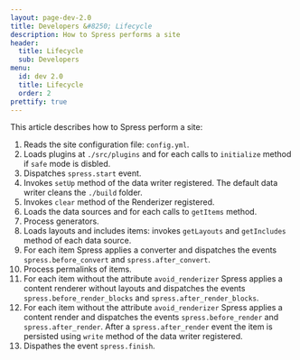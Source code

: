```yaml
---
layout: page-dev-2.0
title: Developers &#8250; Lifecycle
description: How to Spress performs a site 
header:
  title: Lifecycle
  sub: Developers
menu:
  id: dev 2.0
  title: Lifecycle
  order: 2
prettify: true
---
```

This article describes how to Spress perform a site:

1. Reads the site configuration file: `config.yml`.
2. Loads plugins at `./src/plugins` and for each calls to `initialize` method if `safe` mode is disbled.
3. Dispatches `spress.start` event.
4. Invokes `setUp` method of the data writer registered. The default data writer cleans the `./build` folder.
5. Invokes `clear` method of the Renderizer registered.
6. Loads the data sources and for each calls to `getItems` method.
7. Process generators.
8. Loads layouts and includes items: invokes `getLayouts` and `getIncludes` method of each data source.
9. For each item Spress applies a converter and dispatches the events `spress.before_convert` and `spress.after_convert`.
10. Process permalinks of items.
11. For each item without the attribute `avoid_renderizer` Spress applies a content renderer without layouts and dispatches the events `spress.before_render_blocks` and `spress.after_render_blocks`.
12. For each item without the attribute `avoid_renderizer` Spress applies a content render and dispatches the events `spress.before_render` and `spress.after_render`. After a `spress.after_render` event the item is persisted using `write` method of the data writer registered.
13. Dispathes the event `spress.finish`.
